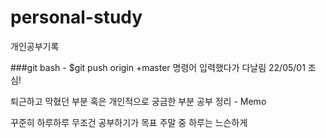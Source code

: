 # personal-study
개인공부기록

###git bash - $git push origin +master 명령어 입력했다가 다날림 22/05/01 조심!

퇴근하고 막혔던 부분 혹은 개인적으로 궁금한 부분 공부 정리 - Memo

꾸준히 하루하루 무조건 공부하기가 목표 주말 중 하루는 느슨하게
